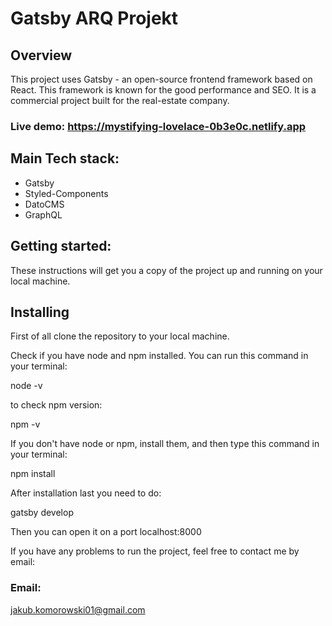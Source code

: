 # Gatsby ARQ Projekt

## Overview

This project uses Gatsby - an open-source frontend framework based on React. This framework is known for the good performance and SEO.
It is a commercial project built for the real-estate company.

### Live demo: https://mystifying-lovelace-0b3e0c.netlify.app

## Main Tech stack:

- Gatsby
- Styled-Components
- DatoCMS
- GraphQL

## Getting started:

These instructions will get you a copy of the project up and running on your local machine.

## Installing

First of all clone the repository to your local machine.

Check if you have node and npm installed. You can run this command in your terminal:

node -v

to check npm version:

npm -v

If you don't have node or npm, install them, and then type this command in your terminal:

npm install

After installation last you need to do:

gatsby develop

Then you can open it on a port localhost:8000

If you have any problems to run the project, feel free to contact me by email:

### Email:

jakub.komorowski01@gmail.com
